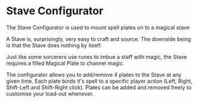 # Stave Configurator

The Stave Configurator is used to mount spell plates on to a magical stave

A Stave is, surprisingly, very easy to craft and source. The downside being is that the Stave does nothing by itself.&#x20;

Just like some sorcerers use runes to imbue a staff with magic, the Stave requires a filled Magical Plate to channel magic.&#x20;

The configurator allows you to add/remove 4 plates to the Stave at any given time. Each plate binds it's spell to a specific player action (Left, Right, Shift-Left and Shift-Right click). Plates can be added and removed freely to customise your load-out whenever.
